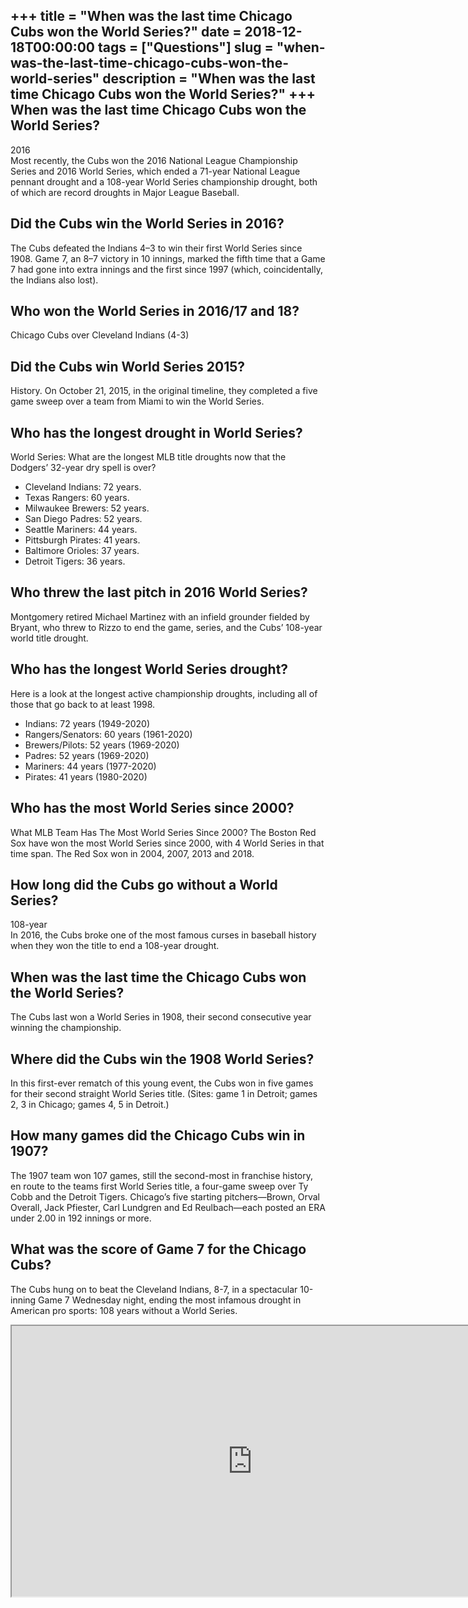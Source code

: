 +++
title = "When was the last time Chicago Cubs won the World Series?"
date = 2018-12-18T00:00:00
tags = ["Questions"]
slug = "when-was-the-last-time-chicago-cubs-won-the-world-series"
description = "When was the last time Chicago Cubs won the World Series?"
+++
When was the last time Chicago Cubs won the World Series?
---------------------------------------------------------

2016  
Most recently, the Cubs won the 2016 National League Championship Series and 2016 World Series, which ended a 71-year National League pennant drought and a 108-year World Series championship drought, both of which are record droughts in Major League Baseball.

Did the Cubs win the World Series in 2016?
------------------------------------------

The Cubs defeated the Indians 4–3 to win their first World Series since 1908. Game 7, an 8–7 victory in 10 innings, marked the fifth time that a Game 7 had gone into extra innings and the first since 1997 (which, coincidentally, the Indians also lost).

Who won the World Series in 2016/17 and 18?
-------------------------------------------

Chicago Cubs over Cleveland Indians (4-3)

Did the Cubs win World Series 2015?
-----------------------------------

History. On October 21, 2015, in the original timeline, they completed a five game sweep over a team from Miami to win the World Series.

Who has the longest drought in World Series?
--------------------------------------------

World Series: What are the longest MLB title droughts now that the Dodgers’ 32-year dry spell is over?

- Cleveland Indians: 72 years.
- Texas Rangers: 60 years.
- Milwaukee Brewers: 52 years.
- San Diego Padres: 52 years.
- Seattle Mariners: 44 years.
- Pittsburgh Pirates: 41 years.
- Baltimore Orioles: 37 years.
- Detroit Tigers: 36 years.

Who threw the last pitch in 2016 World Series?
----------------------------------------------

Montgomery retired Michael Martinez with an infield grounder fielded by Bryant, who threw to Rizzo to end the game, series, and the Cubs’ 108-year world title drought.

Who has the longest World Series drought?
-----------------------------------------

Here is a look at the longest active championship droughts, including all of those that go back to at least 1998.

- Indians: 72 years (1949-2020)
- Rangers/Senators: 60 years (1961-2020)
- Brewers/Pilots: 52 years (1969-2020)
- Padres: 52 years (1969-2020)
- Mariners: 44 years (1977-2020)
- Pirates: 41 years (1980-2020)

Who has the most World Series since 2000?
-----------------------------------------

What MLB Team Has The Most World Series Since 2000? The Boston Red Sox have won the most World Series since 2000, with 4 World Series in that time span. The Red Sox won in 2004, 2007, 2013 and 2018.

How long did the Cubs go without a World Series?
------------------------------------------------

108-year  
In 2016, the Cubs broke one of the most famous curses in baseball history when they won the title to end a 108-year drought.

When was the last time the Chicago Cubs won the World Series?
-------------------------------------------------------------

The Cubs last won a World Series in 1908, their second consecutive year winning the championship.

Where did the Cubs win the 1908 World Series?
---------------------------------------------

In this first-ever rematch of this young event, the Cubs won in five games for their second straight World Series title. (Sites: game 1 in Detroit; games 2, 3 in Chicago; games 4, 5 in Detroit.)

How many games did the Chicago Cubs win in 1907?
------------------------------------------------

The 1907 team won 107 games, still the second-most in franchise history, en route to the teams first World Series title, a four-game sweep over Ty Cobb and the Detroit Tigers. Chicago’s five starting pitchers—Brown, Orval Overall, Jack Pfiester, Carl Lundgren and Ed Reulbach—each posted an ERA under 2.00 in 192 innings or more.

What was the score of Game 7 for the Chicago Cubs?
--------------------------------------------------

The Cubs hung on to beat the Cleveland Indians, 8-7, in a spectacular 10-inning Game 7 Wednesday night, ending the most infamous drought in American pro sports: 108 years without a World Series.

<iframe allow="accelerometer; autoplay; clipboard-write; encrypted-media; gyroscope; picture-in-picture" allowfullscreen="" class="__youtube_prefs__  epyt-is-override  no-lazyload" data-no-lazy="1" data-origheight="433" data-origwidth="770" data-skipgform_ajax_framebjll="" height="433" id="_ytid_41692" loading="lazy" src="https://www.youtube.com/embed/RavLIv41bKM?enablejsapi=1&autoplay=0&cc_load_policy=0&cc_lang_pref=&iv_load_policy=1&loop=0&modestbranding=0&rel=1&fs=1&playsinline=0&autohide=2&theme=dark&color=red&controls=1&" title="YouTube player" width="770"></iframe>